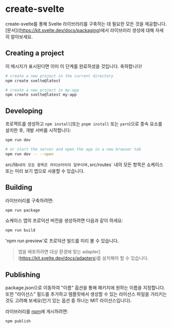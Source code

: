 # create-svelte

create-svelte를 통해 Svelte 라이브러리를 구축하는 데 필요한 모든 것을 제공합니다. [문서]((https://kit.svelte.dev/docs/packaging)에서 라이브러리 생성에 대해 자세히 알아보세요.

## Creating a project
이 메시지가 표시된다면 이미 이 단계를 완료하셨을 것입니다. 축하합니다!

```bash
# create a new project in the current directory
npm create svelte@latest

# create a new project in my-app
npm create svelte@latest my-app
```

## Developing
프로젝트를 생성하고 `npm install`(또는 `pnpm install` 또는 `yarn`)으로 종속 요소를 설치한 후, 개발 서버를 시작합니다:
```bash
npm run dev

# or start the server and open the app in a new browser tab
npm run dev -- --open
```

src/lib` 내의 모든 항목은 라이브러리의 일부이며, `src/routes` 내의 모든 항목은 쇼케이스 또는 미리 보기 앱으로 사용할 수 있습니다.

## Building

라이브러리를 구축하려면:

```bash
npm run package
```
쇼케이스 앱의 프로덕션 버전을 생성하려면 다음과 같이 하세요:

```bash
npm run build
```

'npm run preview'로 프로덕션 빌드를 미리 볼 수 있습니다.

> 앱을 배포하려면 대상 환경에 맞는 adapter](https://kit.svelte.dev/docs/adapters)를 설치해야 할 수 있습니다.


## Publishing
package.json으로 이동하여 "이름" 옵션을 통해 패키지에 원하는 이름을 지정합니다. 또한 "라이선스" 필드를 추가하고 템플릿에서 생성할 수 있는 라이선스 파일을 가리키는 것도 고려해 보세요(인기 있는 옵션 중 하나는 MIT 라이선스입니다).

라이브러리를 [npm](https://www.npmjs.com)에 게시하려면:

```bash
npm publish
```



